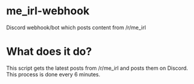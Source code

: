 # me_irl-webhook
Discord webhook/bot which posts content from /r/me_irl

# What does it do?
This script gets the latest posts from /r/me_irl and posts them on Discord. This process is done every 6 minutes.
